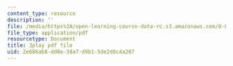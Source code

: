 ```yaml
---
content_type: resource
description: ''
file: /media/https%3A/open-learning-course-data-rc.s3.amazonaws.com/8-04-quantum-physics-i-spring-2016/2e686ab8dd8e38a7d9b15de2d8c4a207_3_qvO8bKGus.pdf
file_type: application/pdf
resourcetype: Document
title: 3play pdf file
uid: 2e686ab8-dd8e-38a7-d9b1-5de2d8c4a207
---
```

